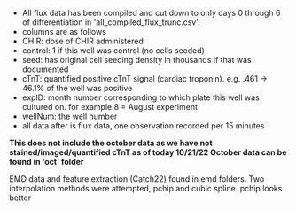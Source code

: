 - All flux data has been compiled and cut down to only days 0 through 6 of differentiation in 'all_compiled_flux_trunc.csv'.
- columns are as follows
- CHIR: dose of CHIR administered
- control: 1 if this well was control (no cells seeded)
- seed: has original cell seeding density in thousands if that was documented
- cTnT: quantified positive cTnT signal (cardiac troponin). e.g. .461 -> 46.1% of the well was positive
- expID: month number corresponding to which plate this well was cultured on. for example 8 = August experiment
- wellNum: the well number 
- all data after is flux data, one observation recorded per 15 minutes

**This does not include the october data as we have not stained/imaged/quantified cTnT as of today 10/21/22
October data can be found in 'oct' folder**


EMD data and feature extraction (Catch22) found in emd folders. Two interpolation methods were attempted, pchip and cubic spline. pchip looks better
